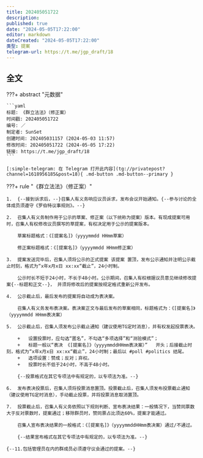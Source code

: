 ```yaml
---
title: 202405051722
description:
published: true
date: "2024-05-05T17:22:00"
editor: markdown
dateCreated: "2024-05-05T17:22:00"
类型: 提案
telegram-url: https://t.me/jgp_draft/18
---
```


## 全文

???+ abstract "元数据"

    ```yaml
    标题: 《群立法法》（修正案）
    时间戳: 202405051722
    编号: ／
    制定者: SunSet
    创建时间: 202405031157 (2024-05-03 11:57)
    修改时间: 202405051722 (2024-05-05 17:22)
    链接: https://t.me/jgp_draft/18
    ```

    [:simple-telegram: 在 Telegram 打开此内容](tg://privatepost?channel=1618956185&post=18){ .md-button .md-button--primary }

???+ rule "《群立法法》（修正案）"

    1.  {--接到诉求后，--}召集人有义务响应议员诉求，发布会议开始通知。{--参与讨论的全体成员须遵守《罗伯特议事规则》。--}

    2.  召集人有义务制作用于公示的草案、修正案（以下统称为提案）版本。有现成提案可用时，召集人有权修改议员撰写的草提案，有权决定用于公示的提案版本。

        草案标题格式：《[提案名]》（yyyymmdd HHmm草案）

        修正案标题格式：《[提案名]》（yyyymmdd HHmm修正案）

    3.  提案发送完毕后，召集人须将公示的正式提案 该提案 置顶，发布公示通知并注明公示截止时刻，格式为“x年x月x日 xx:xx“截止”，24小时制。

        公示时长不短于24小时，不长于48小时。公示期间，召集人有权根据议员意见继续修改提案{--标题和正文--}， 并须将修改后的提案按规定格式重新公开发布。

    4.  公示截止后，最后发布的提案将自动成为表决案。

        召集人有义务发布表决案。表决案正文与最后发布的草案相同，标题格式为：《[提案名]》（yyyymmdd HHmm表决案）

    5.  公示截止后，召集人须发布公示截止通知（建议使用TG定时消息），并有权发起投票表决。

        +   设置投票时，应勾选“匿名”，不勾选“多项选择”和“测验模式”；
        +   标题一般以“表决 《[提案名]》（yyyymmddHHmm表决案）”   开头；后接截止时刻，格式为“x年x月x日 xx:xx“截止”，24小时制；最后以 #poll #politics 结尾。
        +   选项设置：赞成；反对；弃权。
        +   投票时长不低于24小时，不高于48小时。

        {--投票格式在其它专项法中有规定的，以专项法为准。--}

    6.  发布表决投票后，召集人须将投票消息置顶。投票截止后，召集人须发布投票截止通知（建议使用TG定时消息），手动截止投票，并将投票消息取消置顶。

    7.  投票截止后，召集人有义务依照以下规则判断、宣布表决结果：一般情况下，当赞同票数大于反对票数时，提案通过；移除群员时，赞同票占比须达60%，提案才能通过。

        召集人宣布表决结果的一般格式：《[提案名]》（yyyymmddHHmm表决案）通过/不通过。

        {--结果宣布格式在其它专项法中有规定的，以专项法为准。--}

    {--11.包括管理员在内的群成员必须遵守议会通过的提案。--}
